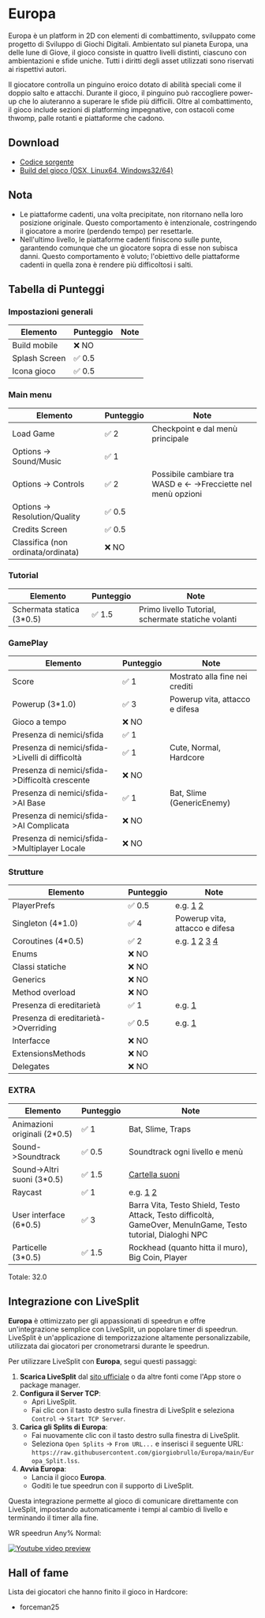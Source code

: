 # Europa
Europa è un platform in 2D con elementi di combattimento, sviluppato come progetto di Sviluppo di Giochi Digitali. Ambientato sul pianeta Europa, una delle lune di Giove, il gioco consiste in quattro livelli distinti, ciascuno con ambientazioni e sfide uniche. Tutti i diritti degli asset utilizzati sono riservati ai rispettivi autori.

Il giocatore controlla un pinguino eroico dotato di abilità speciali come il doppio salto e attacchi. Durante il gioco, il pinguino può raccogliere power-up che lo aiuteranno a superare le sfide più difficili. Oltre al combattimento, il gioco include sezioni di platforming impegnative, con ostacoli come thwomp, palle rotanti e piattaforme che cadono.
## Download
- [Codice sorgente](https://github.com/giorgiobrullo/Europa/archive/refs/heads/main.zip)
- [Build del gioco (OSX, Linux64, Windows32/64)](https://github.com/giorgiobrullo/Europa/releases/latest)

## Nota
- Le piattaforme cadenti, una volta precipitate, non ritornano nella loro posizione originale. Questo comportamento è intenzionale, costringendo il giocatore a morire (perdendo tempo) per resettarle.
- Nell'ultimo livello, le piattaforme cadenti finiscono sulle punte, garantendo comunque che un giocatore sopra di esse non subisca danni. Questo comportamento è voluto; l'obiettivo delle piattaforme cadenti in quella zona è rendere più difficoltosi i salti.

## Tabella di Punteggi

### Impostazioni generali 
| Elemento       | Punteggio | Note |
|----------------|-----------|------|
| Build mobile   | ❌ NO     |      |
| Splash Screen  | ✅ 0.5    |      |
| Icona gioco    | ✅ 0.5    |      |

### Main menu
| Elemento                  | Punteggio | Note                                                     |
|---------------------------|-----------|----------------------------------------------------------|
| Load Game                 | ✅ 2      | Checkpoint e dal menù principale                         |
| Options -> Sound/Music    | ✅ 1      |                                                          |
| Options -> Controls       | ✅ 2      | Possibile cambiare tra WASD e <- ->Frecciette nel menù opzioni |
| Options -> Resolution/Quality | ✅ 0.5 |                                                          |
| Credits Screen            | ✅ 0.5    |                                                          |
| Classifica (non ordinata/ordinata) | ❌ NO     |                                                          |

### Tutorial
| Elemento                         | Punteggio | Note                                   |
|----------------------------------|-----------|----------------------------------------|
| Schermata statica (3*0.5)        | ✅ 1.5    | Primo livello Tutorial, schermate statiche volanti |

### GamePlay
| Elemento                            | Punteggio | Note                              |
|-------------------------------------|-----------|-----------------------------------|
| Score                               | ✅ 1      | Mostrato alla fine nei crediti    |
| Powerup (3*1.0)                     | ✅ 3      | Powerup vita, attacco e difesa    |
| Gioco a tempo                      | ❌ NO     |                                   |
| Presenza di nemici/sfida            | ✅ 1      |                                   |
| Presenza di nemici/sfida->Livelli di difficoltà | ✅ 1      | Cute, Normal, Hardcore            |
| Presenza di nemici/sfida->Difficoltà crescente | ❌ NO     |                                   |
| Presenza di nemici/sfida->AI Base| ✅ 1     |   Bat, Slime (GenericEnemy)       |
| Presenza di nemici/sfida->AI Complicata| ❌ NO    |                                   |
| Presenza di nemici/sfida->Multiplayer Locale| ❌ NO    |                                   |

### Strutture
| Elemento                            | Punteggio | Note                              |
|-------------------------------------|-----------|-----------------------------------|
| PlayerPrefs                               | ✅ 0.5      | e.g. [1](https://github.com/giorgiobrullo/Europa/blob/e9d3f18855ff750e567a1dec6bd14d06ece1c7c5/Assets/Scripts/Menu/Menu.cs#L20-L30) [2](https://github.com/giorgiobrullo/Europa/blob/e9d3f18855ff750e567a1dec6bd14d06ece1c7c5/Assets/Scripts/Other/CreditScroller.cs#L95-L101)    |
| Singleton (4*1.0)                     | ✅ 4      | Powerup vita, attacco e difesa    |
| Coroutines (4*0.5)                   | ✅ 2     |  e.g. [1](https://github.com/giorgiobrullo/Europa/blob/b7dcb85ac2d21f484087f8309e1e1dd15e6b3202/Assets/Scripts/Volume/VolumeController.cs#L63) [2](https://github.com/giorgiobrullo/Europa/blob/b7dcb85ac2d21f484087f8309e1e1dd15e6b3202/Assets/Scripts/Traps/FireTrap.cs#L33) [3](https://github.com/giorgiobrullo/Europa/blob/b7dcb85ac2d21f484087f8309e1e1dd15e6b3202/Assets/Scripts/Enemies/Generic/EnemyMovement.cs#L106) [4](https://github.com/giorgiobrullo/Europa/blob/e9d3f18855ff750e567a1dec6bd14d06ece1c7c5/Assets/Scripts/Other/Portal.cs#L47)                                 |
| Enums           | ❌ NO     |                                   |
| Classi statiche | ❌ NO      |             |
| Generics | ❌ NO     |                                   |
| Method overload | ❌ NO     |                                |
| Presenza di ereditarietà| ✅ 1    |  e.g. [1](https://github.com/giorgiobrullo/Europa/blob/e9d3f18855ff750e567a1dec6bd14d06ece1c7c5/Assets/Scripts/Items/DroppedCoin.cs#L6)                                 |
| Presenza di ereditarietà->Overriding| ✅ 0.5    | e.g. [1](https://github.com/giorgiobrullo/Europa/blob/e9d3f18855ff750e567a1dec6bd14d06ece1c7c5/Assets/Scripts/Items/DroppedCoin.cs#L8)                                  |
| Interfacce| ❌ NO    |                                   |
| ExtensionsMethods| ❌ NO    |                                   |
| Delegates| ❌ NO    |                                   |

### EXTRA
| Elemento                            | Punteggio | Note                              |
|-------------------------------------|-----------|-----------------------------------|
| Animazioni originali (2*0.5)| ✅ 1    |  Bat, Slime, Traps                                 |
| Sound->Soundtrack| ✅ 0.5    |  Soundtrack ogni livello e menù                                 |
| Sound->Altri suoni (3*0.5)| ✅ 1.5    |   [Cartella suoni](https://github.com/giorgiobrullo/Europa/tree/main/Assets/Sounds)                                |
| Raycast| ✅ 1    |   e.g. [1](https://github.com/giorgiobrullo/Europa/blob/e9d3f18855ff750e567a1dec6bd14d06ece1c7c5/Assets/Scripts/Traps/Rockhead.cs#L117) [2](https://github.com/giorgiobrullo/Europa/blob/e9d3f18855ff750e567a1dec6bd14d06ece1c7c5/Assets/Scripts/Enemies/Generic/EnemyMovement.cs#L45)                                |
| User interface (6*0.5)| ✅ 3    |  Barra Vita, Testo Shield, Testo Attack, Testo difficoltà, GameOver, MenuInGame, Testo tutorial, Dialoghi NPC                                 |
| Particelle (3*0.5)                             | ✅ 1.5      |  Rockhead (quanto hitta il muro), Big Coin, Player   |

Totale: 32.0
## Integrazione con LiveSplit

**Europa** è ottimizzato per gli appassionati di speedrun e offre un'integrazione semplice con LiveSplit, un popolare timer di speedrun. LiveSplit è un'applicazione di temporizzazione altamente personalizzabile, utilizzata dai giocatori per cronometrarsi durante le speedrun.

Per utilizzare LiveSplit con **Europa**, segui questi passaggi:

1. **Scarica LiveSplit** dal [sito ufficiale](https://livesplit.org/) o da altre fonti come l'App store o package manager.
2. **Configura il Server TCP**:
    - Apri LiveSplit.
    - Fai clic con il tasto destro sulla finestra di LiveSplit e seleziona `Control` -> `Start TCP Server`.
3. **Carica gli Splits di Europa**:
    - Fai nuovamente clic con il tasto destro sulla finestra di LiveSplit.
    - Seleziona `Open Splits` -> `From URL...` e inserisci il seguente URL: `https://raw.githubusercontent.com/giorgiobrullo/Europa/main/Europa_Split.lss`.
4. **Avvia Europa**:
    - Lancia il gioco **Europa**.
    - Goditi le tue speedrun con il supporto di LiveSplit.

Questa integrazione permette al gioco di comunicare direttamente con LiveSplit, impostando automaticamente i tempi al cambio di livello e terminando il timer alla fine.

WR speedrun Any% Normal:

[![Youtube video preview](http://img.youtube.com/vi/sOLZ3imw2ZA/0.jpg)](http://www.youtube.com/watch?v=sOLZ3imw2ZA "Europa - Any% Normal - WR 2:14.90")

## Hall of fame
Lista dei giocatori che hanno finito il gioco in Hardcore:
- forceman25

